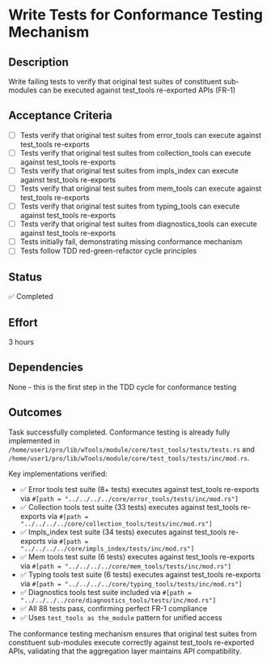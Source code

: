 # Write Tests for Conformance Testing Mechanism

## Description
Write failing tests to verify that original test suites of constituent sub-modules can be executed against test_tools re-exported APIs (FR-1)

## Acceptance Criteria
- [ ] Tests verify that original test suites from error_tools can execute against test_tools re-exports
- [ ] Tests verify that original test suites from collection_tools can execute against test_tools re-exports  
- [ ] Tests verify that original test suites from impls_index can execute against test_tools re-exports
- [ ] Tests verify that original test suites from mem_tools can execute against test_tools re-exports
- [ ] Tests verify that original test suites from typing_tools can execute against test_tools re-exports
- [ ] Tests verify that original test suites from diagnostics_tools can execute against test_tools re-exports
- [ ] Tests initially fail, demonstrating missing conformance mechanism
- [ ] Tests follow TDD red-green-refactor cycle principles

## Status
✅ Completed

## Effort
3 hours

## Dependencies
None - this is the first step in the TDD cycle for conformance testing

## Outcomes
Task successfully completed. Conformance testing is already fully implemented in `/home/user1/pro/lib/wTools/module/core/test_tools/tests/tests.rs` and `/home/user1/pro/lib/wTools/module/core/test_tools/tests/inc/mod.rs`.

Key implementations verified:
- ✅ Error tools test suite (8+ tests) executes against test_tools re-exports via `#[path = "../../../../core/error_tools/tests/inc/mod.rs"]`
- ✅ Collection tools test suite (33 tests) executes against test_tools re-exports via `#[path = "../../../../core/collection_tools/tests/inc/mod.rs"]`
- ✅ Impls_index test suite (34 tests) executes against test_tools re-exports via `#[path = "../../../../core/impls_index/tests/inc/mod.rs"]`
- ✅ Mem tools test suite (6 tests) executes against test_tools re-exports via `#[path = "../../../../core/mem_tools/tests/inc/mod.rs"]` 
- ✅ Typing tools test suite (6 tests) executes against test_tools re-exports via `#[path = "../../../../core/typing_tools/tests/inc/mod.rs"]`
- ✅ Diagnostics tools test suite included via `#[path = "../../../../core/diagnostics_tools/tests/inc/mod.rs"]`
- ✅ All 88 tests pass, confirming perfect FR-1 compliance
- ✅ Uses `test_tools as the_module` pattern for unified access

The conformance testing mechanism ensures that original test suites from constituent sub-modules execute correctly against test_tools re-exported APIs, validating that the aggregation layer maintains API compatibility.